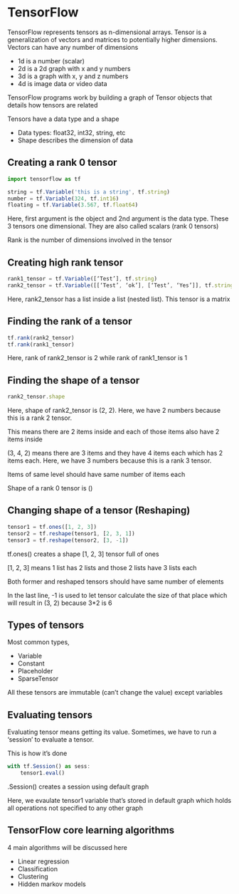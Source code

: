 # TensorFlow

TensorFlow represents tensors as n-dimensional arrays. Tensor is a generalization of vectors and matrices to potentially higher dimensions. Vectors can have any number of dimensions

- 1d is a number (scalar)
- 2d is a 2d graph with x and y numbers
- 3d is a graph with x, y and z numbers
- 4d is image data or video data

TensorFlow programs work by building a graph of Tensor objects that details how tensors are related

Tensors have a data type and a shape

- Data types: float32, int32, string, etc
- Shape describes the dimension of data

## Creating a rank 0 tensor

```jsx
import tensorflow as tf

string = tf.Variable('this is a string', tf.string)
number = tf.Variable(324, tf.int16)
floating = tf.Variable(3.567, tf.float64)
```

Here, first argument is the object and 2nd argument is the data type. These 3 tensors one dimensional. They are also called scalars (rank 0 tensors)

Rank is the number of dimensions involved in the tensor

## Creating high rank tensor

```jsx
rank1_tensor = tf.Variable([‘Test’], tf.string)
rank2_tensor = tf.Variable([[‘Test’, ‘ok’], [‘Test’, ‘Yes’]], tf.string)
```

Here, rank2_tensor has a list inside a list (nested list). This tensor is a matrix

## Finding the rank of a tensor

```jsx
tf.rank(rank2_tensor)
tf.rank(rank1_tensor)
```

Here, rank of rank2_tensor is 2 while rank of rank1_tensor is 1

## Finding the shape of a tensor

```jsx
rank2_tensor.shape
```

Here, shape of rank2_tensor is (2, 2). Here, we have 2 numbers because this is a rank 2 tensor.

This means there are 2 items inside and each of those items also have 2 items inside

(3, 4, 2) means there are 3 items and they have 4 items each which has 2 items each. Here, we have 3 numbers because this is a rank 3 tensor.

Items of same level should have same number of items each

Shape of a rank 0 tensor is ()

## Changing shape of a tensor (Reshaping)

```jsx
tensor1 = tf.ones([1, 2, 3])
tensor2 = tf.reshape(tensor1, [2, 3, 1])
tensor3 = tf.reshape(tensor2, [3, -1])
```

tf.ones() creates a shape [1, 2, 3] tensor full of ones

[1, 2, 3] means 1 list has 2 lists and those 2 lists have 3 lists each

Both former and reshaped tensors should have same number of elements

In the last line, -1 is used to let tensor calculate the size of that place which will result in (3, 2) because 3*2 is 6

## Types of tensors

Most common types,

- Variable
- Constant
- Placeholder
- SparseTensor

All these tensors are immutable (can’t change the value) except variables

## Evaluating tensors

Evaluating tensor means getting its value. Sometimes, we have to run a ‘session’ to evaluate a tensor. 

This is how it’s done

```jsx
with tf.Session() as sess:
    tensor1.eval()
```

.Session() creates a session using default graph 

Here, we evaulate tensor1 variable that’s stored in default graph which holds all operations not specified to any other graph

## TensorFlow core learning algorithms

4 main algorithms will be discussed here

- Linear regression
- Classification
- Clustering
- Hidden markov models